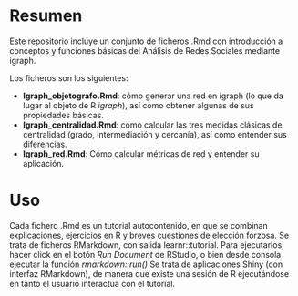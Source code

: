 # Resumen

Este repositorio incluye un conjunto de ficheros .Rmd con introducción a conceptos y funciones básicas del Análisis de Redes Sociales mediante igraph.

Los ficheros son los siguientes:

- **Igraph_objetografo.Rmd**: cómo generar una red en igraph (lo que da lugar al objeto de R *igraph*), así como obtener algunas de sus propiedades básicas.
- **Igraph_centralidad.Rmd**: cómo calcular las tres  medidas clásicas de centralidad (grado, intermediación y cercanía), así como entender sus diferencias.
- **Igraph_red.Rmd**: Cómo calcular métricas de red y entender su aplicación.


# Uso

Cada fichero .Rmd es un tutorial autocontenido, en que se combinan explicaciones, ejercicios en R y breves cuestiones de elección forzosa. Se trata de ficheros RMarkdown, con salida learnr::tutorial. Para ejecutarlos, hacer click en el botón *Run Document* de RStudio, o bien desde consola ejecutar la función *rmarkdown::run()*
Se trata de aplicaciones Shiny (con interfaz RMarkdown), de manera que existe una sesión de R ejecutándose en tanto el usuario interactúa con el tutorial.